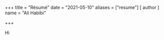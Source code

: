 +++
title = "Résumé"
date = "2021-05-10"
aliases = ["resume"]
[ author ]
name = "Ali Habibi"

+++

Hi